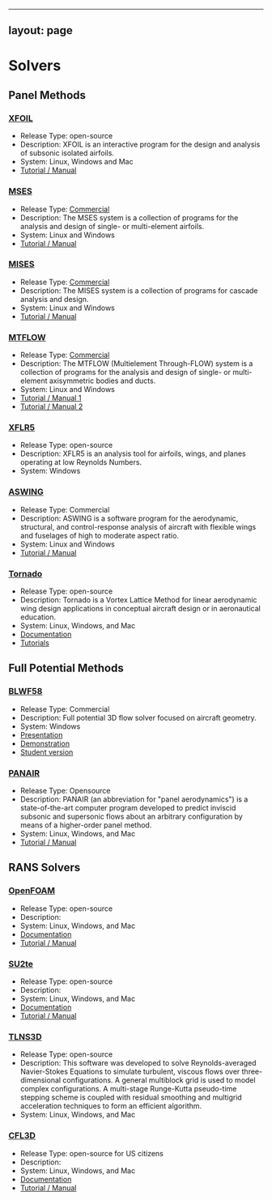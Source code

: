
---
layout: page
---

# Solvers

## Panel Methods


### [XFOIL](https://web.mit.edu/drela/Public/web/xfoil/)
* Release Type: open-source
* Description: XFOIL is an interactive program for the design and analysis of subsonic isolated airfoils.
* System: Linux, Windows and Mac
* [Tutorial / Manual](http://web.mit.edu/aeroutil_v1.0/xfoil_doc.txt)


### [MSES](http://web.mit.edu/drela/Public/web/mses/)
* Release Type: [Commercial](https://tlo.mit.edu/technologies/mses-software-high-lift-multielement-airfoil-configurations)
* Description: The MSES system is a collection of programs for the analysis and design of single- or multi-element airfoils.
* System: Linux and Windows
* [Tutorial / Manual](http://web.mit.edu/drela/Public/web/mses/mses.pdf)


### [MISES]()
* Release Type: [Commercial](https://tlo.mit.edu/technologies/mises-software-design-and-analysis-turbomachinery-blading)
* Description: The MISES system is a collection of programs for cascade analysis and design.
* System: Linux and Windows
* [Tutorial / Manual](http://web.mit.edu/drela/Public/web/mises/mises.pdf)


### [MTFLOW](http://web.mit.edu/drela/Public/web/mtflow/)
* Release Type: [Commercial](https://tlo.mit.edu/technologies/mtflow-software-multielement-through-flow)
* Description: The MTFLOW (Multielement Through-FLOW) system is a collection of programs for the analysis and design of single- or multi-element axisymmetric bodies and ducts.
* System: Linux and Windows
* [Tutorial / Manual 1](http://web.mit.edu/drela/Public/web/mtflow/mtflow.pd)
* [Tutorial / Manual 2](http://web.mit.edu/drela/Public/web/mtflow/MTtalk1.pdf)


### [XFLR5](http://www.xflr5.tech/xflr5.htm)
* Release Type: open-source
* Description: XFLR5 is an analysis tool for airfoils, wings, and planes operating at low Reynolds Numbers.
* System: Windows


### [ASWING](http://web.mit.edu/drela/Public/web/aswing/)
* Release Type: Commercial
* Description: ASWING is a software program for the aerodynamic, structural, and control-response analysis of aircraft with flexible wings and fuselages of high to moderate aspect ratio.
* System: Linux and Windows
* [Tutorial / Manual](http://web.mit.edu/drela/Public/web/aswing/)


### [Tornado](http://tornado.redhammer.se/)
* Release Type: open-source
* Description: Tornado is a Vortex Lattice Method for linear aerodynamic wing design applications in conceptual aircraft design or in aeronautical education.
* System: Linux, Windows, and Mac
* [Documentation](http://tornado.redhammer.se/index.php/documentation/documents)
* [Tutorials](http://tornado.redhammer.se/index.php/documentation/tutorials)



## Full Potential Methods


### [BLWF58](https://blwf-aero.ru/BLWF_code/index_en.html)
* Release Type: Commercial
* Description: Full potential 3D flow solver focused on aircraft geometry.
* System: Windows
* [Presentation](https://blwf-aero.ru/BLWF_code/BLWF_Presentation/PresentationBLWF_en.pdf)
* [Demonstra](https://blwf-aero.ru/BLWF_code/BLWFdemo/index_en.html)[t](https://blwf-aero.ru/BLWF_code/BLWFdemo/index_en.html)[ion](https://blwf-aero.ru/BLWF_code/BLWFdemo/index_en.html)
* [Student version](https://blwf-aero.ru/BLWF_code/BLWF_students/index_en.html)


### [PANAIR](http://www.pdas.com/panair.html)
* Release Type: Opensource
* Description: PANAIR (an abbreviation for "panel aerodynamics") is a state-of-the-art computer program developed to predict inviscid subsonic and supersonic flows about an arbitrary configuration by means of a higher-order panel method.
* System: Linux, Windows, and Mac
* [Tutorial / Manual](http://www.pdas.com/panairrefs.html)



## RANS Solvers


### [OpenFOAM](https://www.openfoam.com/)
* Release Type: open-source
* Description:
* System: Linux, Windows, and Mac
* [Documentation](https://www.openfoam.com/documentation/)
* [Tutorial / Manual](https://wiki.openfoam.com/Main_Page)


### [SU2](https://su2code.github.io/)[t](https://su2code.github.io/)[e](https://su2code.github.io/)
* Release Type: open-source
* Description:
* System: Linux, Windows, and Mac
* [Documentation](https://github.com/su2code/SU2/wiki)
* [Tutorial / Manual](https://su2code.github.io/tutorials/home/)


### [TLNS3D](https://software.nasa.gov/software/LAR-16666-GS)
* Release Type: open-source
* Description: This software was developed to solve Reynolds-averaged Navier-Stokes Equations to simulate turbulent, viscous flows over three-dimensional configurations. A general multiblock grid is used to model complex configurations. A multi-stage Runge-Kutta pseudo-time stepping scheme is coupled with residual smoothing and multigrid acceleration techniques to form an efficient algorithm.
* System: Linux, Windows, and Mac


### [CFL3D](https://software.nasa.gov/software/LAR-16003-1)
* Release Type: open-source for US citizens
* Description:
* System: Linux, Windows, and Mac
* [Documentation](https://github.com/NASA/CFL3D)
* [Tutorial / Manual](https://cfl3d.larc.nasa.gov/)